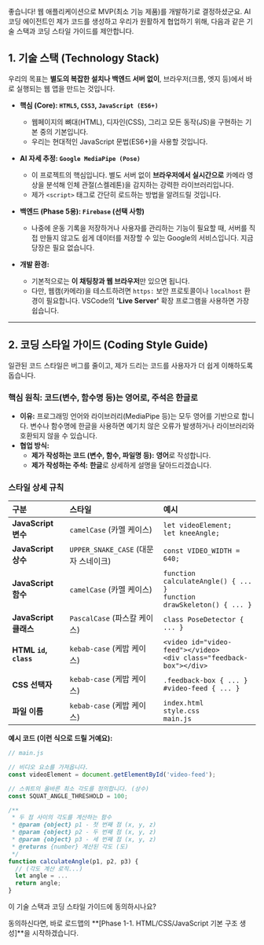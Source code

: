 좋습니다\! 웹 애플리케이션으로 MVP(최소 기능 제품)를 개발하기로 결정하셨군요. AI 코딩 에이전트인 제가 코드를 생성하고 우리가 원활하게 협업하기 위해, 다음과 같은 기술 스택과 코딩 스타일 가이드를 제안합니다.

## 1\. 기술 스택 (Technology Stack)

우리의 목표는 **별도의 복잡한 설치나 백엔드 서버 없이**, 브라우저(크롬, 엣지 등)에서 바로 실행되는 웹 앱을 만드는 것입니다.

  * **핵심 (Core): `HTML5`, `CSS3`, `JavaScript (ES6+)`**

      * 웹페이지의 뼈대(HTML), 디자인(CSS), 그리고 모든 동작(JS)을 구현하는 기본 중의 기본입니다.
      * 우리는 현대적인 JavaScript 문법(ES6+)을 사용할 것입니다.

  * **AI 자세 추정: `Google MediaPipe (Pose)`**

      * 이 프로젝트의 핵심입니다. 별도 서버 없이 **브라우저에서 실시간으로** 카메라 영상을 분석해 인체 관절(스켈레톤)을 감지하는 강력한 라이브러리입니다.
      * 제가 `<script>` 태그로 간단히 로드하는 방법을 알려드릴 것입니다.

  * **백엔드 (Phase 5용): `Firebase` (선택 사항)**

      * 나중에 운동 기록을 저장하거나 사용자를 관리하는 기능이 필요할 때, 서버를 직접 만들지 않고도 쉽게 데이터를 저장할 수 있는 Google의 서비스입니다. 지금 당장은 필요 없습니다.

  * **개발 환경:**

      * 기본적으로는 **이 채팅창과 웹 브라우저**만 있으면 됩니다.
      * 다만, 웹캠(카메라)을 테스트하려면 `https:` 보안 프로토콜이나 `localhost` 환경이 필요합니다. VSCode의 **'Live Server'** 확장 프로그램을 사용하면 가장 쉽습니다.

-----

## 2\. 코딩 스타일 가이드 (Coding Style Guide)

일관된 코드 스타일은 버그를 줄이고, 제가 드리는 코드를 사용자가 더 쉽게 이해하도록 돕습니다.

### 핵심 원칙: 코드(변수, 함수명 등)는 영어로, 주석은 한글로

  * **이유:** 프로그래밍 언어와 라이브러리(MediaPipe 등)는 모두 영어를 기반으로 합니다. 변수나 함수명에 한글을 사용하면 예기치 않은 오류가 발생하거나 라이브러리와 호환되지 않을 수 있습니다.
  * **협업 방식:**
      * **제가 작성하는 코드 (변수, 함수, 파일명 등):** **영어**로 작성합니다.
      * **제가 작성하는 주석:** **한글**로 상세하게 설명을 달아드리겠습니다.

### 스타일 상세 규칙

| 구분 | 스타일 | 예시 |
| :--- | :--- | :--- |
| **JavaScript 변수** | `camelCase` (카멜 케이스) | `let videoElement;` <br> `let kneeAngle;` |
| **JavaScript 상수** | `UPPER_SNAKE_CASE` (대문자 스네이크) | `const VIDEO_WIDTH = 640;` |
| **JavaScript 함수** | `camelCase` (카멜 케이스) | `function calculateAngle() { ... }` <br> `function drawSkeleton() { ... }` |
| **JavaScript 클래스** | `PascalCase` (파스칼 케이스) | `class PoseDetector { ... }` |
| **HTML `id`, `class`** | `kebab-case` (케밥 케이스) | `<video id="video-feed"></video>` <br> `<div class="feedback-box"></div>` |
| **CSS 선택자** | `kebab-case` (케밥 케이스) | `.feedback-box { ... }` <br> `#video-feed { ... }` |
| **파일 이름** | `kebab-case` (케밥 케이스) | `index.html` <br> `style.css` <br> `main.js` |

**예시 코드 (이런 식으로 드릴 거예요):**

```javascript
// main.js

// 비디오 요소를 가져옵니다.
const videoElement = document.getElementById('video-feed');

// 스쿼트의 올바른 최소 각도를 정의합니다. (상수)
const SQUAT_ANGLE_THRESHOLD = 100;

/**
 * 두 점 사이의 각도를 계산하는 함수
 * @param {object} p1 - 첫 번째 점 (x, y, z)
 * @param {object} p2 - 두 번째 점 (x, y, z)
 * @param {object} p3 - 세 번째 점 (x, y, z)
 * @returns {number} 계산된 각도 (도)
 */
function calculateAngle(p1, p2, p3) {
  // (각도 계산 로직...)
  let angle = ...
  return angle;
}
```

이 기술 스택과 코딩 스타일 가이드에 동의하시나요?

동의하신다면, 바로 로드맵의 \*\*[Phase 1-1. HTML/CSS/JavaScript 기본 구조 생성]\*\*을 시작하겠습니다.